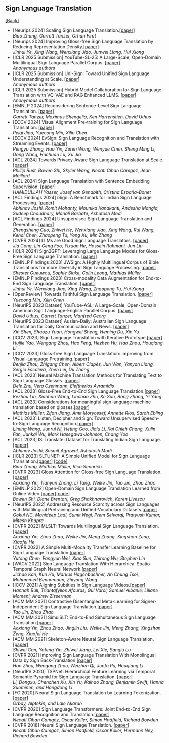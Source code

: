 ## Sign Language Translation
[[Back]](../README.md)
- [Neurips 2024] Scaling Sign Language Translation.[[paper]](https://openreview.net/forum?id=M80WgiO2Lb)     
*Biao Zhang, Garrett Tanzer, Orhan Firat*
- [Neurips 2024] Improving Gloss-free Sign Language Translation by Reducing Representation Density.[[paper]](https://openreview.net/forum?id=FtzLbGoHW2)     
*Jinhui Ye, Xing Wang, Wenxiang Jiao, Junwei Liang, Hui Xiong*
- [ICLR 2025 Submission] YouTube-SL-25: A Large-Scale, Open-Domain Multilingual Sign Language Parallel Corpus. [[paper]](https://openreview.net/forum?id=nFVsK3QLgs)   
  *Anonymous authors*
- [ICLR 2025 Submission] Uni-Sign: Toward Unified Sign Language Understanding at Scale. [[paper]](https://openreview.net/forum?id=0Xt7uT04cQ)   
  *Anonymous authors*
- [ICLR 2025 Submission] Hybrid Model Collaboration for Sign Language Translation with VQ-VAE and RAG Enhanced LLMS. [[paper]](https://openreview.net/forum?id=7kRFnSFN89)   
  *Anonymous authors*
- [EMNLP 2024] Reconsidering Sentence-Level Sign Language Translation. [[paper]](https://aclanthology.org/2024.emnlp-main.360/)   
  *Garrett Tanzer, Maximus Shengelia, Ken Harrenstien, David Uthus*
- [ECCV 2024] Visual Alignment Pre-training for Sign Language Translation. [[paper]](https://www.ecva.net/papers/eccv_2024/papers_ECCV/papers/05894.pdf)   
  *Peiqi Jiao, Yuecong Min, Xilin Chen*
- [ECCV 2024] EvSign: Sign Language Recognition and Translation with Streaming Events. [[paper]](https://www.ecva.net/papers/eccv_2024/papers_ECCV/papers/00799.pdf)   
  *Pengyu Zhang, Hao Yin, Zeren Wang, Wenyue Chen, Sheng Ming Li, Dong Wang, Huchuan Lu, Xu Jia*
- [ACL 2024] Towards Privacy-Aware Sign Language Translation at Scale. [[paper]](https://aclanthology.org/2024.acl-long.467/)     
  *Phillip Rust, Bowen Shi, Skyler Wang, Necati Cihan Camgoz, Jean Maillard*
- [ACL 2024] Sign Language Translation with Sentence Embedding Supervision. [[paper]](https://aclanthology.org/2024.acl-short.40/)     
  *HAMIDULLAH Yasser, Josef van Genabith, Cristina España-Bonet*
- [ACL Findings 2024] iSign: A Benchmark for Indian Sign Language Processing. [[paper]](https://aclanthology.org/2024.findings-acl.643/)     
  *Abhinav Joshi, Romit Mohanty, Mounika Kanakanti, Andesha Mangla, Sudeep Choudhary, Monali Barbate, Ashutosh Modi*
- [ACL Findings 2024] Unsupervised Sign Language Translation and Generation. [[paper]](https://aclanthology.org/2024.findings-acl.835/)     
  *Zhengsheng Guo, Zhiwei He, Wenxiang Jiao, Xing Wang, Rui Wang, Kehai Chen, Zhaopeng Tu, Yong Xu, Min Zhang*
- [CVPR 2024] LLMs are Good Sign Language Translators. [[paper]](https://openaccess.thecvf.com/content/CVPR2024/html/Gong_LLMs_are_Good_Sign_Language_Translators_CVPR_2024_paper.html)     
  *Jia Gong, Lin Geng Foo, Yixuan He, Hossein Rahmani, Jun Liu*
- [ICLR 2024] Sign2GPT: Leveraging Large Language Models for Gloss-Free Sign Language Translation. [[paper]](https://openreview.net/forum?id=LqaEEs3UxU)
- [EMNLP Findings 2023] JWSign: A Highly Multilingual Corpus of Bible Translations for more Diversity in Sign Language Processing. [[paper]](https://aclanthology.org/2023.findings-emnlp.664/)    
  *Shester Gueuwou, Sophie Siake, Colin Leong, Mathias Müller*
- [EMNLP Findings 2023] Cross-modality Data Augmentation for End-to-End Sign Language Translation. [[paper]](https://aclanthology.org/2023.findings-emnlp.904/)    
  *Jinhui Ye, Wenxiang Jiao, Xing Wang, Zhaopeng Tu, Hui Xiong*
- [OpenReview] Towards Faithful Sign Language Translation. [[paper]](https://openreview.net/forum?id=mWMJN0vbDF)    
  *Yuecong Min, Xilin Chen*
- [NeurIPS 2023 Dataset] YouTube-ASL: A Large-Scale, Open-Domain American Sign Language-English Parallel Corpus. [[paper]](https://openreview.net/forum?id=QEDjXv9OyY)     
*David Uthus, Garrett Tanzer, Manfred Georg*
- [NeurIPS 2023 Dataset] Auslan-Daily: Australian Sign Language Translation for Daily Communication and News. [[paper]](https://openreview.net/forum?id=g5v3Ig6WVq)      
*Xin Shen, Shaozu Yuan, Hongwei Sheng, Heming Du, Xin Yu*
- [ICCV 2023] Sign Language Translation with Iterative Prototype.[[paper]](https://openaccess.thecvf.com/content/ICCV2023/html/Yao_Sign_Language_Translation_with_Iterative_Prototype_ICCV_2023_paper.html)       
*Huijie Yao, Wengang Zhou, Hao Feng, Hezhen Hu, Hao Zhou, Houqiang Li* 
- [ICCV 2023] Gloss-free Sign Language Translation: Improving from Visual-Language Pretraining.[[paper]](https://openaccess.thecvf.com/content/ICCV2023/html/Zhou_Gloss-Free_Sign_Language_Translation_Improving_from_Visual-Language_Pretraining_ICCV_2023_paper.html)   
*Benjia Zhou, Zhigang Chen, Albert Clapés, Jun Wan, Yanyan Liang, Sergio Escalera, Zhen Lei, Du Zhang*  
- [ACL 2023] Neural Machine Translation Methods for Translating Text to Sign Language Glosses. [[paper]](https://aclanthology.org/2023.acl-long.700/)  
*Dele Zhu, Vera Czehmann, Eleftherios Avramidis*
- [ACL 2023] Gloss-Free End-to-End Sign Language Translation.[[paper]](https://aclanthology.org/2023.acl-long.722/)  
*Kezhou Lin, Xiaohan Wang, Linchao Zhu, Ke Sun, Bang Zhang, Yi Yang*
- [ACL 2023] Considerations for meaningful sign language machine translation based on glosses.[[paper]](https://aclanthology.org/2023.acl-short.60/)  
*Mathias Müller, Zifan Jiang, Amit Moryossef, Annette Rios, Sarah Ebling*
- [ACL 2023]  Listen, Decipher and Sign: Toward Unsupervised Speech-to-Sign Language Recognition.[[paper]](https://aclanthology.org/2023.findings-acl.424/)  
*Liming Wang, Junrui Ni, Heting Gao, Jialu Li, Kai Chieh Chang, Xulin Fan, Junkai Wu, Mark Hasegawa-Johnson, Chang Yoo*
- [ACL 2023] ISLTranslate: Dataset for Translating Indian Sign Language. [[paper]](https://aclanthology.org/2023.findings-acl.665/)     
*Abhinav Joshi, Susmit Agrawal, Ashutosh Modi*
- [ICLR 2023] SLTUNET: A Simple Unified Model for Sign Language Translation.[[paper]](https://openreview.net/forum?id=EBS4C77p_5S) [[code]](https://github.com/bzhangGo/sltunet)     
*Biao Zhang, Mathias Müller, Rico Sennrich*
- [CVPR 2023]  Gloss Attention for Gloss-free Sign Language Translation.[[paper]](https://openaccess.thecvf.com/content/CVPR2023/html/Yin_Gloss_Attention_for_Gloss-Free_Sign_Language_Translation_CVPR_2023_paper.html)     
*Aoxiong Yin, Tianyun Zhong, Li Tang, Weike Jin, Tao Jin, Zhou Zhao*
- [EMNLP 2022] Open-Domain Sign Language Translation Learned from Online Video.[[paper]](https://arxiv.org/abs/2205.12870)[[code]](https://github.com/chevalierNoir/OpenASL)   
*Bowen Shi, Diane Brentari, Greg Shakhnarovich, Karen Livescu*
- [NeurIPS 2022]  Addressing Resource Scarcity across Sign Languages with Multilingual Pretraining and Unified-Vocabulary Datasets.[[paper]](https://proceedings.neurips.cc/paper_files/paper/2022/hash/eb011fd258c763c44d8c6a0e9ce04f17-Abstract-Datasets_and_Benchmarks.html)     
*Gokul NC, Manideep Ladi, Sumit Negi, Prem Selvaraj, Pratyush Kumar, Mitesh Khapra*
- [CVPR 2022] MLSLT: Towards Multilingual Sign Language Translation.[[paper]](https://openaccess.thecvf.com/content/CVPR2022/html/Yin_MLSLT_Towards_Multilingual_Sign_Language_Translation_CVPR_2022_paper.html)          
  *Aoxiong Yin, Zhou Zhao, Weike Jin, Meng Zhang, Xingshan Zeng, Xiaofei He*
- [CVPR 2022] A Simple Multi-Modality Transfer Learning Baseline for Sign Language Translation.[[paper]](https://openaccess.thecvf.com/content/CVPR2022/html/Chen_A_Simple_Multi-Modality_Transfer_Learning_Baseline_for_Sign_Language_Translation_CVPR_2022_paper.html)      
  *Yutong Chen, Fangyun Wei, Xiao Sun, Zhirong Wu, Stephen Lin*
- [WACV 2022] Sign Language Translation With Hierarchical Spatio-Temporal Graph Neural Network.[[paper]](https://openaccess.thecvf.com/content/WACV2022/html/Kan_Sign_Language_Translation_With_Hierarchical_Spatio-Temporal_Graph_Neural_Network_WACV_2022_paper.html)   
  *Jichao Kan, Kun Hu, Markus Hagenbuchner, Ah Chung Tsoi, Mohammed Bennamoun, Zhiyong Wang*
- [ICCV 2021] Aligning Subtitles in Sign Language Videos.[[paper]](https://arxiv.org/abs/2105.02877)     
   *Hannah Bull; Triantafyllos Afouras; Gül Varol; Samuel Albanie; Liliane Momeni; Andrew Zisserman*
- [ACM MM 2021] Contrastive Disentangled Meta-Learning for Signer-Independent Sign Language Translation.[[paper]](https://dl.acm.org/doi/abs/10.1145/3474085.3475456)   
  *Tao Jin, Zhou Zhao*
- [ACM MM 2021] SimulSLT: End-to-End Simultaneous Sign Language Translation.[[paper]](https://arxiv.org/abs/2112.04228)     
  *Aoxiong Yin, Zhou Zhao, Jinglin Liu, Weike Jin, Meng Zhang, Xingshan Zeng, Xiaofei He*
- [ACM MM 2021] Skeleton-Aware Neural Sign Language Translation.[[paper]](https://dl.acm.org/doi/abs/10.1145/3474085.3475577)      
  *Shiwei Gan, Yafeng Yin, Zhiwei Jiang, Lei Xie, Sanglu Lu*
- [CVPR 2021] Improving Sign Language Translation With Monolingual Data by Sign Back-Translation.[[paper]](https://arxiv.org/abs/2105.12397)    
  *Hao Zhou, Wengang Zhou, Weizhen Qi, Junfu Pu, Houqiang Li*
- [NeurIPS 2020] TSPNet: Hierarchical Feature Learning via Temporal Semantic Pyramid for Sign Language Translation. [[paper]](https://proceedings.neurips.cc/paper/2020/file/8c00dee24c9878fea090ed070b44f1ab-Paper.pdf)    
  *Li, Dongxu, Chenchen Xu, Xin Yu, Kaihao Zhang, Benjamin Swift, Hanna Suominen, and Hongdong Li*
- [FG 2020] Neural Sign Language Translation by Learning Tokenization. [[paper]](https://arxiv.org/pdf/2002.00479.pdf)     
   *Orbay, Alptekin, and Lale Akarun* 
- [CVPR 2020] Sign Language Transformers: Joint End-to-End Sign Language Recognition and Translation.[[paper]](<https://arxiv.org/pdf/2003.13830.pdf>)   
  *Necati Cihan Camgöz, Oscar Koller, Simon Hadfield, Richard Bowden*	
- [CVPR 2018] Neural Sign Language Translation. [[paper]](http://openaccess.thecvf.com/content_cvpr_2018/papers/Camgoz_Neural_Sign_Language_CVPR_2018_paper.pdf)  
  *Necati Cihan Camgoz, Simon Hadfield, Oscar Koller, Hermann Ney, Richard Bowden* 